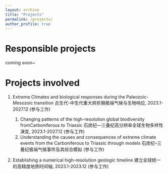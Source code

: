```yaml
---
layout: archive
title: "Projects"
permalink: /projects/
author_profile: true
---
```


Responsible projects
======
coming soon~

Projects involved
======

1. Extreme Climates and biological responses during the Paleozoic-Mesozoic transition 古生代-中生代重大转折期极端气候与生物响应, 2023.1-2027.12  (参与工作)
   1. Changing patterns of the high-resolution global biodiversity fromCarboniferous to Triassic 石炭纪—三叠纪高分辨率全球生物多样性演变, 2023.1-2027.12  (参与工作)
   2. Understanding the causes and consequences of extreme climate events from the Carboniferous to Triassic through models 石炭纪–三叠纪极端气候事件及其综合模拟 (参与工作)
  
1. Establishing a numerical high-resolution geologic timeline 建立全球统一的高精度地质时间轴, 2023.1-2023.12  (参与工作)
   

   
 

